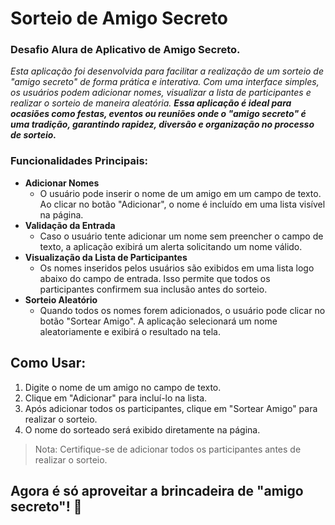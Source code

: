 # Sorteio de Amigo Secreto

### Desafio Alura de Aplicativo de Amigo Secreto.


*Esta aplicação foi desenvolvida para facilitar a realização de um sorteio de "amigo secreto" de forma prática e interativa. Com uma interface simples, os usuários podem adicionar nomes, visualizar a lista de participantes e realizar o sorteio de maneira aleatória. **Essa aplicação é ideal para ocasiões como festas, eventos ou reuniões onde o "amigo secreto" é uma tradição, garantindo rapidez, diversão e organização no processo de sorteio.***


### Funcionalidades Principais:

-  **Adicionar Nomes**
    - O usuário pode inserir o nome de um amigo em um campo de texto.
Ao clicar no botão "Adicionar", o nome é incluído em uma lista visível na página.
- **Validação da Entrada**
    - Caso o usuário tente adicionar um nome sem preencher o campo de texto, a aplicação exibirá um alerta solicitando um nome válido.
- **Visualização da Lista de Participantes**
    - Os nomes inseridos pelos usuários são exibidos em uma lista logo abaixo do campo de entrada. Isso permite que todos os participantes confirmem sua inclusão antes do sorteio.
- **Sorteio Aleatório**
    - Quando todos os nomes forem adicionados, o usuário pode clicar no botão "Sortear Amigo". A aplicação selecionará um nome aleatoriamente e exibirá o resultado na tela.



## Como Usar:
1. Digite o nome de um amigo no campo de texto.
2. Clique em "Adicionar" para incluí-lo na lista.
3. Após adicionar todos os participantes, clique em "Sortear Amigo" para realizar o sorteio.
4. O nome do sorteado será exibido diretamente na página.

> Nota: Certifique-se de adicionar todos os participantes antes de realizar o sorteio.

## Agora é só aproveitar a brincadeira de "amigo secreto"! 🎉
